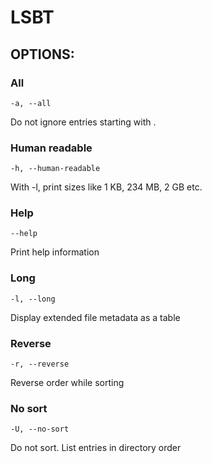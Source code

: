 # LSBT

## OPTIONS:

### All
    -a, --all
Do not ignore entries starting with .

### Human readable
    -h, --human-readable
With -l, print sizes like 1 KB, 234 MB, 2 GB etc.

### Help
    --help
Print help information

### Long
    -l, --long
Display extended file metadata as a table

### Reverse
    -r, --reverse
Reverse order while sorting

### No sort
    -U, --no-sort
Do not sort. List entries in directory order